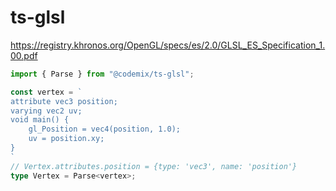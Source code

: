 # ts-glsl

https://registry.khronos.org/OpenGL/specs/es/2.0/GLSL_ES_Specification_1.00.pdf

```typescript
import { Parse } from "@codemix/ts-glsl";

const vertex = `
attribute vec3 position;
varying vec2 uv;
void main() {
    gl_Position = vec4(position, 1.0);
    uv = position.xy;
}
`
// Vertex.attributes.position = {type: 'vec3', name: 'position'}
type Vertex = Parse<vertex>;
```
